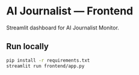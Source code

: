# AI Journalist — Frontend

Streamlit dashboard for AI Journalist Monitor.

## Run locally
```bash
pip install -r requirements.txt
streamlit run frontend/app.py
